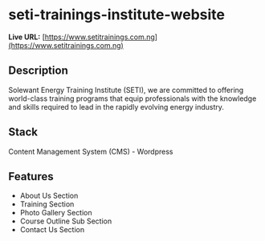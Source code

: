 # seti-trainings-institute-website

**Live URL:** [https://www.setitrainings.com.ng](https://www.setitrainings.com.ng)

## Description
Solewant Energy Training Institute (SETI), we are committed to offering world-class training programs that equip professionals with the knowledge and skills required to lead in the rapidly evolving energy industry.

## Stack
Content Management System (CMS) - Wordpress

## Features
- About Us Section
- Training Section
- Photo Gallery Section
- Course Outline Sub Section
- Contact Us Section

